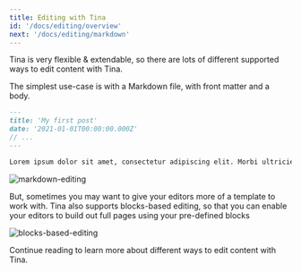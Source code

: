 ```yaml
---
title: Editing with Tina
id: '/docs/editing/overview'
next: '/docs/editing/markdown'
---
```


Tina is very flexible & extendable, so there are lots of different supported ways to edit content with Tina.

The simplest use-case is with a Markdown file, with front matter and a body.

```md
---
title: 'My first post'
date: '2021-01-01T00:00:00.000Z'
// ...
---

Lorem ipsum dolor sit amet, consectetur adipiscing elit. Morbi ultricies urna ut ex varius, sed fringilla nibh posuere. Vestibulum a pulvinar eros, vel varius orci. Sed convallis purus sed tellus pellentesque ornare quis non velit. Quisque eget nibh nec nisl volutpat aliquet. Donec pharetra turpis vitae diam aliquam rutrum. Sed porta elit ut mi vehicula suscipit. Ut in pulvinar nunc.
```

![markdown-editing](/gif/markdown.gif)

But, sometimes you may want to give your editors more of a template to work with. Tina also supports blocks-based editing, so that you can enable your editors to build out full pages using your pre-defined blocks

![blocks-based-editing](/img/your-blocks.gif)

Continue reading to learn more about different ways to edit content with Tina.
